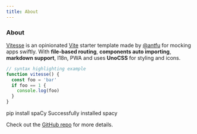 ```yaml
---
title: About
---
```


<div class="text-center">
  <!-- You can use Vue components inside markdown -->
  <h3>About</h3>
</div>


[Vitesse](https://github.com/antfu/vitesse) is an opinionated [Vite](https://github.com/vitejs/vite) starter template made by [@antfu](https://github.com/antfu) for mocking apps swiftly. With **file-based routing**, **components auto importing**, **markdown support**, I18n, PWA and uses **UnoCSS** for styling and icons.

```js
// syntax highlighting example
function vitesse() {
  const foo = 'bar'
  if foo == 1 {
    console.log(foo)
  }
}
```


<v-termynal class="nord-termynal" restartButton=true forwardButton=true lazy=true typeDelay=75 lineDelay=1000>
<vt-input>pip install spaCy</vt-input>
<vt-progress  progressChar=. progressDelay=54 />
<vt-text>Successfully installed spacy</vt-text>
</v-termynal>

<style scoped>
.nord-termynal {
  --vt-color-bg: #2e3440;
  --vt-color-text: #ECEFF4;
  --vt-color-text-subtle: #66738e;
  --vt-color-btn: #5E81AC;
  --vt-color-btn-hover: #81A1C1;
}
</style>

Check out the [GitHub repo](https://github.com/antfu/vitesse) for more details.

